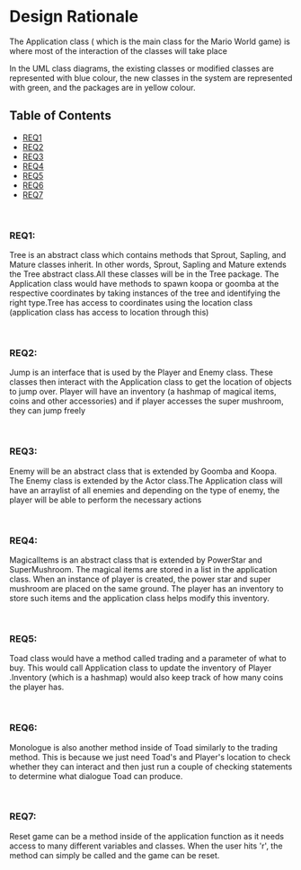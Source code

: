 # Design Rationale

The Application class ( which is the main class for the Mario World game) is where most of the interaction of the 
classes will take place

In the UML class diagrams, the existing classes or modified classes are 
represented with blue colour, the new classes in the system are represented 
with green, and the packages are in yellow colour. 

## Table of Contents
- [REQ1](#req1)
- [REQ2](#req2)
- [REQ3](#req3)
- [REQ4](#req4)
- [REQ5](#req5)
- [REQ6](#req6)
- [REQ7](#req7)

<br />

<a name="req1"></a>
### REQ1:
Tree is an abstract class which contains methods that Sprout, Sapling, 
and Mature classes inherit. In other words, Sprout, Sapling and Mature extends the Tree abstract class.All these classes will be in the Tree package. The Application class would have methods to spawn koopa or goomba at the respective coordinates by taking instances of the tree and identifying the right type.Tree has access to coordinates using the location class (application class has access to location through this)

<br />

<a name="req2"></a>
### REQ2:
Jump is an interface that is used by the Player and Enemy class. These classes then interact with the Application class to get the location of objects to jump over. Player will have an inventory (a hashmap of magical items, coins and other accessories) and if player accesses the super mushroom, they can jump freely

<br />

<a name="req3"></a>
### REQ3:
Enemy will be an abstract class that is extended by Goomba and Koopa. The Enemy class is extended by the Actor class.The Application class will have an arraylist of all enemies and depending on the type of enemy, the player will be able to perform the necessary actions

<br />

<a name="req4"></a>
### REQ4:
MagicalItems is an abstract class that is extended by PowerStar and SuperMushroom. The magical items are stored in a list in the application class. When an instance of player is created, the power star and super mushroom are placed on the same ground. The player has an inventory to store such items and the application class helps modify this inventory.

<br />

<a name="req5"></a>
### REQ5:
Toad class would have a method called trading and a parameter of what to buy. This would call Application class to update the inventory of Player .Inventory (which is a hashmap) would also keep track of how many coins the player has.

<br />

<a name="req6"></a>
### REQ6:
Monologue is also another method inside of Toad similarly to the trading method. This is because we just need Toad's and Player's location to check whether they can interact and then just run a couple of checking statements to determine what dialogue Toad can produce.

<br />

<a name="req7"></a>
### REQ7:
Reset game can be a method inside of the application function as it needs access to many different variables and classes. When the user hits 'r', the method can simply be called and the game can be reset.

